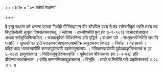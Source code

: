 +++
title = "०५ स्तोत्रं राधानां"

+++

हे इन्द्र राधानां पते धनानां पालक गिर्वाहो गीर्भिरुह्यमान वीर शौर्योपेत यस्य ते तव स्तोत्रमीदृशं भवति तस्य तव विभूतिर्लक्ष्मीः सूनृता प्रियसत्यरूपास्तु ॥ स्तोत्रम् । दाम्नीशसेति ष्ट्रन् (पा ३-२-१८२) पश्चादर्शआद्यच् । अथवा स्तोतुरिदमित्यर्थेऽण् । सञ्ज्ञापूर्वको विधिरनित्य इति वृद्धिर्न । राधानां पते । राध्नुवन्त्येभिरिति राधानि धनानि । सुबामन्त्रित इति पराङ्गवद्भावात्षष्ठ्यामन्त्रितसमुदायस्य निघातः । गिर्वाहः । वह प्रापणे । वहिहाधाञ् भ्यश्छन्दसीति कारकपूर्वस्यापि वहतेरसुन्प्रत्ययः । गतिकारकयोरपि पूर्वपदप्रकृतिस्वरत्वं च (उ ४-२२४) इत्युक्तत्वात् । णिदित्यनुवृत्तेरुपधावृधिः । पूर्वपदस्य र्वोरुपधायाः (पा ८-२-७६) इति दीर्घस्याभावश्छान्दसः । षाष्ठि कमामन्त्रिताद्युदात्तत्वम् । विभूतिः । तादौ च नितीति गतेः प्रकृतिस्वरत्वं ॥ २८ ॥ ५ ॥